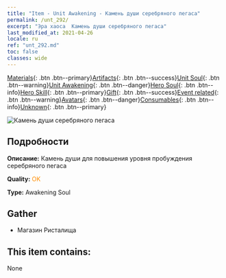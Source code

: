 ```yaml
---
title: "Item - Unit Awakening - Камень души серебряного пегаса"
permalink: /unt_292/
excerpt: "Эра хаоса  Камень души серебряного пегаса"
last_modified_at: 2021-04-26
locale: ru
ref: "unt_292.md"
toc: false
classes: wide
---
```

 [Materials](/ItemsRU/){: .btn .btn--primary}[Artifacts](/ItemsRU/Artifacts/){: .btn .btn--success}[Unit Soul](/ItemsRU/UnitSoul/){: .btn .btn--warning}[Unit Awakening](/ItemsRU/UnitAwakening/){: .btn .btn--danger}[Hero Soul](/ItemsRU/HeroSoul/){: .btn .btn--info}[Hero Skill](/ItemsRU/HeroSkill/){: .btn .btn--primary}[Gift](/ItemsRU/Gift/){: .btn .btn--success}[Event related](/ItemsRU/Events/){: .btn .btn--warning}[Avatars](/ItemsRU/Avatars/){: .btn .btn--danger}[Consumables](/ItemsRU/Consumables/){: .btn .btn--info}[Unknown](/ItemsRU/Unknown/){: .btn .btn--primary}

 ![Камень души серебряного пегаса](/images/u/tia_yinyifeima.jpg)

## Подробности
 **Описание:** Камень души для повышения уровня пробуждения серебряного пегаса

 **Quality:** <span style="color: #FF8C00">OK</span>

 **Type:** Awakening Soul

## Gather

*    Магазин Ристалища 

## This item contains:

  None

